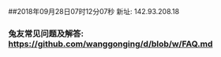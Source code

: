 ##2018年09月28日07时12分07秒 新址: 142.93.208.18
### 兔友常见问题及解答: https://github.com/wanggonging/d/blob/w/FAQ.md
